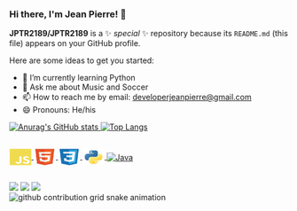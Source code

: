 ### Hi there, I'm Jean Pierre! 👋


**JPTR2189/JPTR2189** is a ✨ _special_ ✨ repository because its `README.md` (this file) appears on your GitHub profile.

Here are some ideas to get you started:

- 🌱 I’m currently learning Python
- 💬 Ask me about Music and Soccer
- 📫 How to reach me by email: developerjeanpierre@gmail.com
- 😄 Pronouns: He/his

<!--
- 🔭 I’m currently working on ...
- 👯 I’m looking to collaborate on ...
- 🤔 I’m looking for help with ...
- ⚡ Fun fact: ...
-->


<div>
  <a href="https://github.com/JPTR2189">
    
  ![Anurag's GitHub stats](https://github-readme-stats.vercel.app/api?username=JPTR2189&show_icons=true&theme=cobalt)
  ![Top Langs](https://github-readme-stats.vercel.app/api/top-langs/?username=JPTR2189&size_weight=0.5&count_weight=0.5)
</div>

<div style="display: inline_block"><br>
  <img align="center" alt="JavaScript" height="30" width="40" src="https://raw.githubusercontent.com/devicons/devicon/master/icons/javascript/javascript-plain.svg">
  <img align="center" alt="HTML" height="30" width="40" src="https://raw.githubusercontent.com/devicons/devicon/master/icons/html5/html5-original.svg">
  <img align="center" alt="CSS" height="30" width="40" src="https://raw.githubusercontent.com/devicons/devicon/master/icons/css3/css3-original.svg">
  <img align="center" alt="Python" height="30" width="40" src="https://raw.githubusercontent.com/devicons/devicon/master/icons/python/python-original.svg">
  <img align="center" alt="Java" height="30" width="40" src="https://cdn.jsdelivr.net/gh/devicons/devicon/icons/java/java-original.svg" />
          
</div>
  
  ##

  <div> 
  <a href="https://instagram.com/jptr.2189" target="_blank"><img src="https://img.shields.io/badge/-Instagram-%23E4405F?style=for-the-badge&logo=instagram&logoColor=white" target="_blank"></a>
  <a href = "mailto:developerjeanpierre@gmail.com"><img src="https://img.shields.io/badge/-Gmail-%23333?style=for-the-badge&logo=gmail&logoColor=white" target="_blank"></a>
  <a href="https://www.linkedin.com/in/jeanpierre2189" target="_blank"><img src="https://img.shields.io/badge/-LinkedIn-%230077B5?style=for-the-badge&logo=linkedin&logoColor=white" target="_blank"></a> 
  
</div>


<picture>
  <source media="(prefers-color-scheme: dark)" srcset="https://raw.githubusercontent.com/JPTR2189/JPTR2189/output/github-contribution-grid-snake-dark.svg">
  <source media="(prefers-color-scheme: light)" srcset="https://raw.githubusercontent.com/JPTR2189/JPTR2189/output/github-contribution-grid-snake.svg">
  <img alt="github contribution grid snake animation" src="https://raw.githubusercontent.com/JPTR2189/YourUser/output/github-contribution-grid-snake.svg">
</picture>
